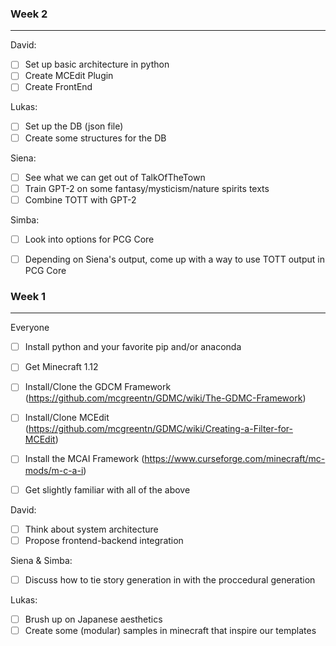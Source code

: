 ### Week 2
---
David:
- [ ] Set up basic architecture in python
- [ ] Create MCEdit Plugin
- [ ] Create FrontEnd

Lukas:
- [ ] Set up the DB (json file)
- [ ] Create some structures for the DB

Siena:
- [ ] See what we can get out of TalkOfTheTown
- [ ] Train GPT-2 on some fantasy/mysticism/nature spirits texts
- [ ] Combine TOTT with GPT-2

Simba:
- [ ] Look into options for PCG Core
- [ ] Depending on Siena's output, come up with a way to use TOTT output in PCG Core


### Week 1
---

Everyone
- [ ] Install python and your favorite pip and/or anaconda
- [ ] Get Minecraft 1.12
- [ ] Install/Clone the GDCM Framework (https://github.com/mcgreentn/GDMC/wiki/The-GDMC-Framework)
- [ ] Install/Clone MCEdit (https://github.com/mcgreentn/GDMC/wiki/Creating-a-Filter-for-MCEdit)
- [ ] Install the MCAI Framework (https://www.curseforge.com/minecraft/mc-mods/m-c-a-i)
- [ ] Get slightly familiar with all of the above


David:
- [ ] Think about system architecture 
- [ ] Propose frontend-backend integration

Siena & Simba:
- [ ] Discuss how to tie story generation in with the proccedural generation

Lukas:
- [ ] Brush up on Japanese aesthetics
- [ ] Create some (modular) samples in minecraft that inspire our templates